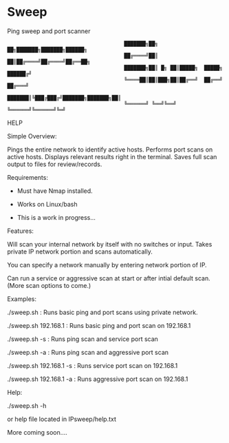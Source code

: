 # Sweep
Ping sweep and port scanner


                                          ███████╗██╗    ██╗███████╗███████╗██████╗
                                          ██╔════╝██║    ██║██╔════╝██╔════╝██╔══██╗
                                          ███████╗██║ █╗ ██║█████╗  █████╗  ██████╔╝
                                          ╚════██║██║███╗██║██╔══╝  ██╔══╝  ██╔═══╝ 
                                          ███████║╚███╔███╔╝███████╗███████╗██║     
                                          ╚══════╝ ╚══╝╚══╝ ╚══════╝╚══════╝╚═╝ 

HELP

Simple Overview: 

Pings the entire network to identify active hosts.
Performs port scans on active hosts.
Displays relevant results right in the terminal.
Saves full scan output to files for review/records. 

Requirements:

- Must have Nmap installed.
- Works on Linux/bash

- This is a work in progress...

Features:

Will scan your internal network by itself with no switches or input. 
Takes private IP network portion and scans automatically.

You can specify a network manually by entering network portion of IP.

Can run a service or aggressive scan at start or after intial default scan.
(More scan options to come.)

Examples:

./sweep.sh  : Runs basic ping and port scans using private network.

./sweep.sh 192.168.1 : Runs basic ping and port scan on 192.168.1

./sweep.sh -s : Runs ping scan and service port scan

./sweep.sh -a : Runs ping scan and aggressive port scan

./sweep.sh 192.168.1 -s : Runs service port scan on 192.168.1

./sweep.sh 192.168.1 -a : Runs aggressive port scan on 192.168.1

Help:

./sweep.sh -h

or help file located in IPsweep/help.txt 


More coming soon....
